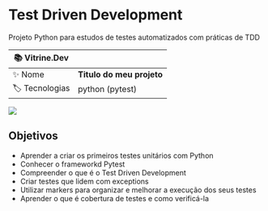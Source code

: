 # Test Driven Development

Projeto Python para estudos de testes automatizados com práticas de TDD

| :books: Vitrine.Dev |     |
| -------------  | --- |
| :sparkles: Nome        | **Titulo do meu projeto**
| :label: Tecnologias | python (pytest)

<!-- Inserir imagem com a #vitrinedev ao final do link -->
![](https://vitrinedev.s3.amazonaws.com/pytest.png#vitrinedev)

## Objetivos
- Aprender a criar os primeiros testes unitários com Python
- Conhecer o frameworkd Pytest
- Compreender o que é o Test Driven Development
- Criar testes que lidem com exceptions
- Utilizar markers para organizar e melhorar a execução dos seus testes
- Aprender o que é cobertura de testes e como verificá-la
